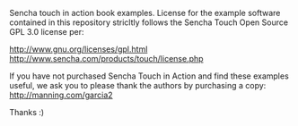 Sencha touch in action book examples.
License for the example software contained in this repository stricltly follows the Sencha Touch Open Source GPL 3.0 license per:

http://www.gnu.org/licenses/gpl.html
http://www.sencha.com/products/touch/license.php


If you have not purchased Sencha Touch in Action and find these examples useful, we ask you to please thank the authors by purchasing a copy:  http://manning.com/garcia2

Thanks :)
